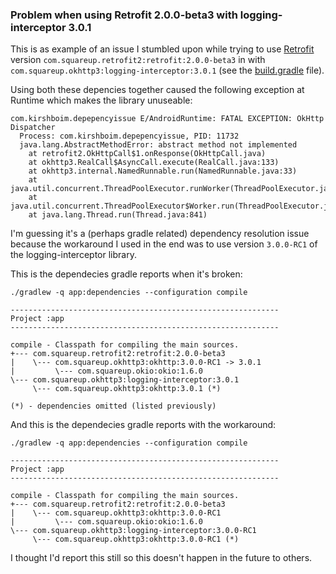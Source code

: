 ### Problem when using Retrofit 2.0.0-beta3 with logging-interceptor 3.0.1

This is as example of an issue I stumbled upon while trying to use [Retrofit](https://github.com/square/retrofit) version `com.squareup.retrofit2:retrofit:2.0.0-beta3` in with `com.squareup.okhttp3:logging-interceptor:3.0.1` (see the [build.gradle](https://github.com/tkirshboim/retrofit-and-interceptor-issue/blob/master/app/build.gradle#L22) file).

Using both these depencies together caused the following exception at Runtime which makes the library unuseable:

```
com.kirshboim.depepencyissue E/AndroidRuntime: FATAL EXCEPTION: OkHttp Dispatcher
  Process: com.kirshboim.depepencyissue, PID: 11732
  java.lang.AbstractMethodError: abstract method not implemented
    at retrofit2.OkHttpCall$1.onResponse(OkHttpCall.java)
    at okhttp3.RealCall$AsyncCall.execute(RealCall.java:133)
    at okhttp3.internal.NamedRunnable.run(NamedRunnable.java:33)
    at java.util.concurrent.ThreadPoolExecutor.runWorker(ThreadPoolExecutor.java:1112)
    at java.util.concurrent.ThreadPoolExecutor$Worker.run(ThreadPoolExecutor.java:587)
    at java.lang.Thread.run(Thread.java:841)
```
I'm guessing it's a (perhaps gradle related) dependency resolution issue because the workaround I used in the end was to use version `3.0.0-RC1` of the logging-interceptor library.

This is the dependecies gradle reports when it's broken:

```
./gradlew -q app:dependencies --configuration compile

------------------------------------------------------------
Project :app
------------------------------------------------------------

compile - Classpath for compiling the main sources.
+--- com.squareup.retrofit2:retrofit:2.0.0-beta3
|    \--- com.squareup.okhttp3:okhttp:3.0.0-RC1 -> 3.0.1
|         \--- com.squareup.okio:okio:1.6.0
\--- com.squareup.okhttp3:logging-interceptor:3.0.1
     \--- com.squareup.okhttp3:okhttp:3.0.1 (*)

(*) - dependencies omitted (listed previously)
```


And this is the dependecies gradle reports with the workaround:

```
./gradlew -q app:dependencies --configuration compile

------------------------------------------------------------
Project :app
------------------------------------------------------------

compile - Classpath for compiling the main sources.
+--- com.squareup.retrofit2:retrofit:2.0.0-beta3
|    \--- com.squareup.okhttp3:okhttp:3.0.0-RC1
|         \--- com.squareup.okio:okio:1.6.0
\--- com.squareup.okhttp3:logging-interceptor:3.0.0-RC1
     \--- com.squareup.okhttp3:okhttp:3.0.0-RC1 (*)

```

I thought I'd report this still so this doesn't happen in the future to others.
